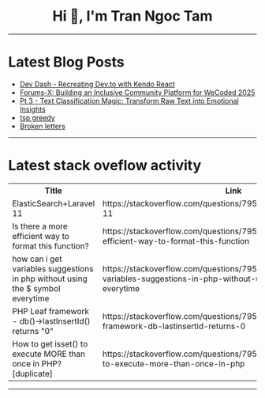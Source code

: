 <h1 align="center">Hi 👋, I'm Tran Ngoc Tam</h1>

---

# Latest Blog Posts 
<!-- BLOG-POST-LIST:START -->
- [Dev Dash - Recreating Dev.to with Kendo React](https://dev.to/ansellmaximilian/dev-dash-recreating-devto-with-kendo-react-484b)
- [Forums-X: Building an Inclusive Community Platform for WeCoded 2025](https://dev.to/jacksonkasi/forums-x-building-an-inclusive-community-platform-for-wecoded-2025-54k0)
- [Pt 3 - Text Classification Magic: Transform Raw Text into Emotional Insights](https://dev.to/afrologicinsect/pt-3-text-classification-magic-transform-raw-text-into-emotional-insights-28ih)
- [tsp greedy](https://dev.to/johnsone_emett_c5c2b56a4a/tsp-coord-5f3m)
- [Broken letters](https://dev.to/simongreennet/broken-letters-462e)
<!-- BLOG-POST-LIST:END -->

---

# Latest stack oveflow activity
<table>
  <tr><th>Title</th><th>Link</th></tr>
  <!-- STACKOVERFLOW:START --><tr><td>ElasticSearch+Laravel 11</td><td>https://stackoverflow.com/questions/79528803/elasticsearchlaravel-11</td></tr><tr><td>Is there a more efficient way to format this function?</td><td>https://stackoverflow.com/questions/79528792/is-there-a-more-efficient-way-to-format-this-function</td></tr><tr><td>how can i get variables suggestions in php without using the $ symbol everytime</td><td>https://stackoverflow.com/questions/79528720/how-can-i-get-variables-suggestions-in-php-without-using-the-symbol-everytime</td></tr><tr><td>PHP Leaf framework - db&lpar;&rpar;-&gt;lastInsertId&lpar;&rpar; returns &quot;0&quot;</td><td>https://stackoverflow.com/questions/79528596/php-leaf-framework-db-lastinsertid-returns-0</td></tr><tr><td>How to get isset&lpar;&rpar; to execute MORE than once in PHP? [duplicate]</td><td>https://stackoverflow.com/questions/79528333/how-to-get-isset-to-execute-more-than-once-in-php</td></tr><!-- STACKOVERFLOW:END -->
</table>

---


